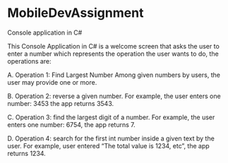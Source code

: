 # MobileDevAssignment
Console application in C# 

This Console Application in C# is a welcome screen that asks the user to enter a number which represents the operation the user wants to do, the operations are:


A. Operation 1: Find Largest Number Among given numbers by users, the user may provide one or more.

B. Operation 2: reverse a given number. 
For example, the user enters one number: 3453 the app returns 3543.

C. Operation 3: find the largest digit of a number. 
For example, the user enters one number: 6754, the app returns 7.

D. Operation 4: search for the first int number inside a given text by the user. 
For example, user entered “The total value is 1234, etc”, the app returns 1234.
